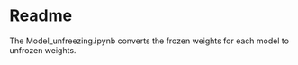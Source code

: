 # Readme

The Model_unfreezing.ipynb converts the frozen weights for each model to unfrozen weights.